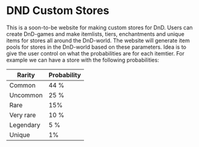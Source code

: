 # DND Custom Stores
 
This is a soon-to-be website for making custom stores for DnD. Users can create DnD-games and make itemlists, tiers, enchantments and unique items for stores all around the DnD-world. The website will generate item pools for stores in the DnD-world based on these parameters. Idea is to give the user control on what the probabilities are for each itemtier. For example we can have a store with the following probabilities:

**Rarity** | **Probability**
-----------|-----------
Common | 44 %
Uncommon | 25 %
Rare | 15%
Very rare | 10 %
Legendary | 5 %
Unique | 1%